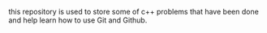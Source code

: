 this repository is used to store some of c++ problems that have been done and help learn how to use Git and Github.
